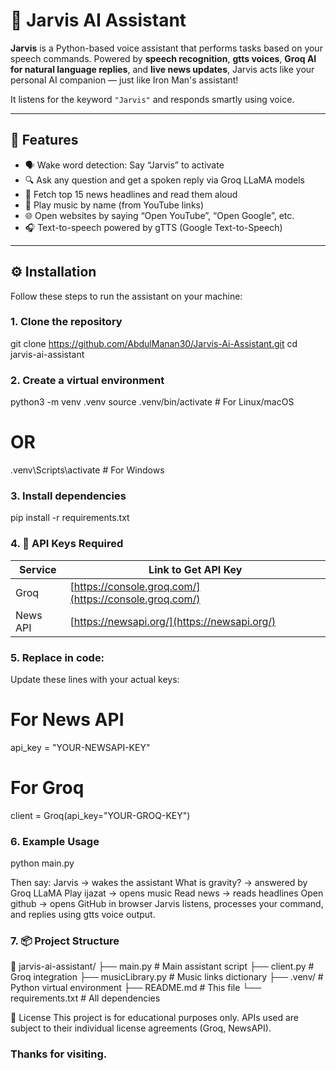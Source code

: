 # 🤖 Jarvis AI Assistant

**Jarvis** is a Python-based voice assistant that performs tasks based on your speech commands. Powered by **speech recognition**, **gtts voices**, **Groq AI for natural language replies**, and **live news updates**, Jarvis acts like your personal AI companion — just like Iron Man's assistant!

It listens for the keyword `"Jarvis"` and responds smartly using voice.

---

## 🧩 Features

- 🗣️ Wake word detection: Say “Jarvis” to activate
- 🔍 Ask any question and get a spoken reply via Groq LLaMA models
- 📰 Fetch top 15 news headlines and read them aloud
- 🎵 Play music by name (from YouTube links)
- 🌐 Open websites by saying “Open YouTube”, “Open Google”, etc.
- 🎧 Text-to-speech powered by gTTS (Google Text-to-Speech)
---

## ⚙️ Installation

Follow these steps to run the assistant on your machine:

### 1. Clone the repository

git clone https://github.com/AbdulManan30/Jarvis-Ai-Assistant.git
cd jarvis-ai-assistant

### 2. Create a virtual environment

python3 -m venv .venv
source .venv/bin/activate     # For Linux/macOS
# OR
.venv\Scripts\activate        # For Windows

### 3. Install dependencies

pip install -r requirements.txt


### 4. 🔑 API Keys Required

| Service    | Link to Get API Key                                      |
| ---------- | -------------------------------------------------------- |
| Groq       | [https://console.groq.com/](https://console.groq.com/)   |
| News API   | [https://newsapi.org/](https://newsapi.org/)             |

### 5. Replace in code:
Update these lines with your actual keys:

# For News API
api_key = "YOUR-NEWSAPI-KEY"

# For Groq
client = Groq(api_key="YOUR-GROQ-KEY")

### 6. Example Usage
python main.py

Then say:
Jarvis → wakes the assistant
What is gravity? → answered by Groq LLaMA
Play ijazat → opens music
Read news → reads headlines
Open github → opens GitHub in browser
Jarvis listens, processes your command, and replies using gtts voice output.

### 7. 📦 Project Structure
📁 jarvis-ai-assistant/
├── main.py           # Main assistant script
├── client.py         # Groq integration
├── musicLibrary.py   # Music links dictionary
├── .venv/            # Python virtual environment
├── README.md         # This file
└── requirements.txt  # All dependencies

📝 License
This project is for educational purposes only.
APIs used are subject to their individual license agreements (Groq, NewsAPI).

### Thanks for visiting.


